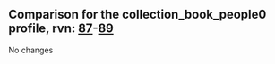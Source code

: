 ## Comparison for the collection_book_people0 profile, rvn: [87](https://github.com/PRO100KatYT/FortniteProfileRevisions/tree/main/profiles/collection_book_people0/87%20collection_book_people0.json)-[89](https://github.com/PRO100KatYT/FortniteProfileRevisions/tree/main/profiles/collection_book_people0/89%20collection_book_people0.json)

No changes
